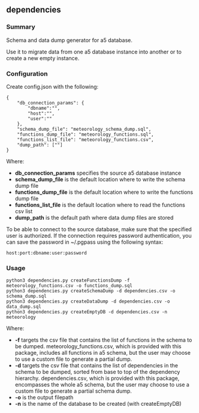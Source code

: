 ## dependencies

### Summary

Schema and data dump generator for a5 database.

Use it to migrate data from one a5 database instance into another or to create a new empty instance.

### Configuration

Create config.json with the following:

    {
        "db_connection_params": {
            "dbname":"",
            "host":"",
            "user":""
        },
        "schema_dump_file": "meteorology_schema_dump.sql",
        "functions_dump_file": "meteorology_functions.sql",
        "functions_list_file": "meteorology_functions.csv",
        "dump_path": [""]
    }

Where:
  - __db_connection_params__ specifies the source a5 database instance
  - __schema_dump_file__ is the default location where to write the schema dump file
  - __functions_dump_file__ is the default location where to write the functions dump file
  - __functions_list_file__ is the default location where to read the functions csv list
  - __dump_path__ is the default path where data dump files are stored

To be able to connect to the source database, make sure that the specified user is authorized. If the connection requires password authentication, you can save the password in ~/.pgpass using the following syntax:

    host:port:dbname:user:password

### Usage

    python3 dependencies.py createFunctionsDump -f meteorology_functions.csv -o functions_dump.sql
    python3 dependencies.py createSchemaDump -d dependencies.csv -o schema_dump.sql
    python3 dependencies.py createDataDump -d dependencies.csv -o data_dump.sql
    python3 dependencies.py createEmptyDB -d dependencies.csv -n meteorology

Where:
  - __-f__ targets the csv file that contains the list of functions in the schema to be dumped. meteorology_functions.csv, which is provided with this package, includes all functions in a5 schema, but the user may choose to use a custom file to generate a partial dump.
  - __-d__ targets the csv file that contains the list of dependencies in the schema to be dumped, sorted from base to top of the dependency hierarchy. dependencies.csv, which is provided with this package, encompasses the whole a5 schema, but the user may choose to use a custom file to generate a partial schema dump.
  - __-o__ is the output filepath
  - __-n__ is the name of the database to be created (with createEmptyDB)